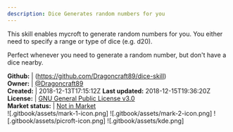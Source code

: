 ```yaml
---
description: Dice Generates random numbers for you
---
```



This skill enables mycroft to generate random numbers for you.
You either need to specify a range or type of dice (e.g. d20).

Perfect whenever you need to generate a random number, but don't have a dice nearby.

**Github:** | (https://github.com/Dragoncraft89/dice-skill)  
**Owner:** | [@Dragoncraft89](https://github.com/Dragoncraft89)  
**Created:** | 2018-12-13T17:15:12Z  **Last updated:** 2018-12-15T19:36:20Z  
**License:** | [GNU General Public License v3.0](https://api.github.com/licenses/gpl-3.0)  
**Market status:** | [Not in Market](https://market.mycroft.ai/skill/)  
 ![.gitbook/assets/mark-1-icon.png]  ![.gitbook/assets/mark-2-icon.png]  ![.gitbook/assets/picroft-icon.png]  ![.gitbook/assets/kde.png]  
